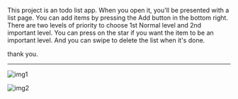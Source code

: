 This project is an todo list app. When you open it, you'll be presented with a list page. You can add items by pressing the Add button in the bottom right. There are two levels of priority to choose 1st Normal level and 2nd important level. You can press on the star if you want the item to be an important level. And you can swipe to delete the list when it's done.

thank you.

------------------------------------------------------------------------------------------

![img1](https://user-images.githubusercontent.com/84733676/193441828-1669200d-c7f3-4974-8247-c7d37486c745.png)


![img2](https://user-images.githubusercontent.com/84733676/193441760-a8b035e6-1b63-4868-aa8b-a828ff476f8c.png)

